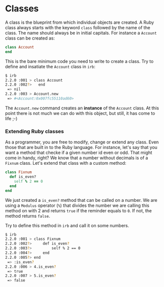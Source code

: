 # Classes

A class is the blueprint from which individual objects are created. A Ruby class always starts with the keyword `class` followed by the name of the class. The name should always be in initial capitals. For instance a `Account` class can be created as:

```ruby
class Account
end 
``` 
This is the bare minimum code you need to write to create a class. Try to define and insatiate the `Account` class in `irb`:

```bash
$ irb
2.2.0 :001 > class Account
2.2.0 :002?>   end
 => nil 
2.2.0 :003 > Account.new
 => #<Account:0x007fc55110ad60> 
```
The `Account.new` command creates an **instance** of the `Account` class. At this point there is not much we can do with this object, but still, it has come to life ;-)



### Extending Ruby classes

As a programmer, you are free to modify, change or extend any class. Even those that are built in to the Ruby language. For instance, let's say that you want a method that checke if a given number id even or odd. That might come in handy, right? We know that a number without decimals is of a `Fixnum` class. Let's extend that class with a custom method:

```ruby
class Fixnum
  def is_even?
    self % 2 == 0
  end
end
```
We just created a `is_even?` method that can be called on a number. We are using a `Modulus` operator (`%`) that divides the number we are calling this method on with 2 and returns `true` if the reminder equals to `0`. If not, the method returns `false`.

Try to define this method in `irb` and call it on some numbers.
```bash
$ irb
2.2.0 :001 > class Fixnum
2.2.0 :002?>     def is_even?
2.2.0 :003?>         self % 2 == 0
2.2.0 :004?>     end
2.2.0 :005?> end
 => :is_even? 
2.2.0 :006 > 4.is_even?
 => true 
2.2.0 :007 > 5.is_even?
 => false 
```

